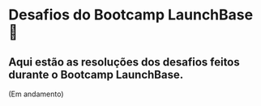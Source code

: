 # Desafios do Bootcamp LaunchBase :rocket:
## Aqui estão as resoluções dos desafios feitos durante o Bootcamp LaunchBase.
<p>(Em andamento)</p>
